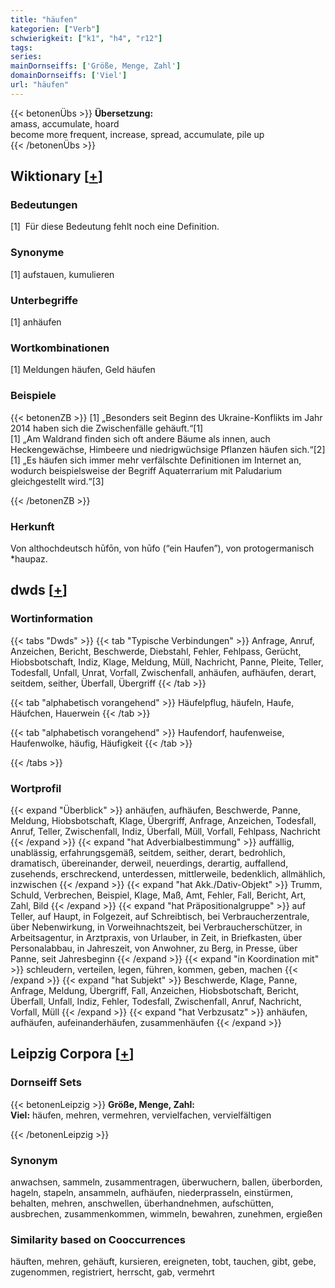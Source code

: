 ```yaml
---
title: "häufen"
kategorien: ["Verb"]
schwierigkeit: ["k1", "h4", "r12"]
tags:
series:
mainDornseiffs: ['Größe, Menge, Zahl']
domainDornseiffs: ['Viel']
url: "häufen"
---
```


{{< betonenÜbs >}}
**Übersetzung:**  
amass, accumulate, hoard  
become more frequent, increase, spread, accumulate, pile  up  
{{< /betonenÜbs >}}

## Wiktionary [[+](https://de.wiktionary.org/wiki/häufen)]

### Bedeutungen
[1]  Für diese Bedeutung fehlt noch eine Definition.  

### Synonyme
[1] aufstauen, kumulieren  

### Unterbegriffe
[1] anhäufen  

### Wortkombinationen
[1] Meldungen häufen, Geld häufen  

### Beispiele
{{< betonenZB >}}
[1] „Besonders seit Beginn des Ukraine-Konflikts im Jahr 2014 haben sich die Zwischenfälle gehäuft.“[1]  
[1] „Am Waldrand finden sich oft andere Bäume als innen, auch Heckengewächse, Himbeere und niedrigwüchsige Pflanzen häufen sich.“[2]  
[1] „Es häufen sich immer mehr verfälschte Definitionen im Internet an, wodurch beispielsweise der Begriff Aquaterrarium mit Paludarium gleichgestellt wird.“[3]  

{{< /betonenZB >}}
### Herkunft
Von althochdeutsch hūfōn, von hūfo ‎(“ein Haufen”), von protogermanisch *haupaz.  



## dwds [[+](https://www.dwds.de/wb/häufen)]

### Wortinformation
{{< tabs "Dwds" >}}
{{< tab "Typische Verbindungen" >}}
Anfrage, Anruf, Anzeichen, Bericht, Beschwerde, Diebstahl, Fehler, Fehlpass, Gerücht, Hiobsbotschaft, Indiz, Klage, Meldung, Müll, Nachricht, Panne, Pleite, Teller, Todesfall, Unfall, Unrat, Vorfall, Zwischenfall, anhäufen, aufhäufen, derart, seitdem, seither, Überfall, Übergriff
{{< /tab >}}

{{< tab "alphabetisch vorangehend" >}}
Häufelpflug, häufeln, Haufe, Häufchen, Hauerwein
{{< /tab >}}

{{< tab "alphabetisch vorangehend" >}}
Haufendorf, haufenweise, Haufenwolke, häufig, Häufigkeit
{{< /tab >}}

{{< /tabs >}}

### Wortprofil
{{< expand "Überblick" >}} anhäufen, aufhäufen, Beschwerde, Panne, Meldung, Hiobsbotschaft, Klage, Übergriff, Anfrage, Anzeichen, Todesfall, Anruf, Teller, Zwischenfall, Indiz, Überfall, Müll, Vorfall, Fehlpass, Nachricht {{< /expand >}}
{{< expand "hat Adverbialbestimmung" >}} auffällig, unablässig, erfahrungsgemäß, seitdem, seither, derart, bedrohlich, dramatisch, übereinander, derweil, neuerdings, derartig, auffallend, zusehends, erschreckend, unterdessen, mittlerweile, bedenklich, allmählich, inzwischen {{< /expand >}}
{{< expand "hat Akk./Dativ-Objekt" >}} Trumm, Schuld, Verbrechen, Beispiel, Klage, Maß, Amt, Fehler, Fall, Bericht, Art, Zahl, Bild {{< /expand >}}
{{< expand "hat Präpositionalgruppe" >}} auf Teller, auf Haupt, in Folgezeit, auf Schreibtisch, bei Verbraucherzentrale, über Nebenwirkung, in Vorweihnachtszeit, bei Verbraucherschützer, in Arbeitsagentur, in Arztpraxis, von Urlauber, in Zeit, in Briefkasten, über Personalabbau, in Jahreszeit, von Anwohner, zu Berg, in Presse, über Panne, seit Jahresbeginn {{< /expand >}}
{{< expand "in Koordination mit" >}} schleudern, verteilen, legen, führen, kommen, geben, machen {{< /expand >}}
{{< expand "hat Subjekt" >}} Beschwerde, Klage, Panne, Anfrage, Meldung, Übergriff, Fall, Anzeichen, Hiobsbotschaft, Bericht, Überfall, Unfall, Indiz, Fehler, Todesfall, Zwischenfall, Anruf, Nachricht, Vorfall, Müll {{< /expand >}}
{{< expand "hat Verbzusatz" >}} anhäufen, aufhäufen, aufeinanderhäufen, zusammenhäufen {{< /expand >}}

## Leipzig Corpora [[+](https://corpora.uni-leipzig.de/en/res?word=häufen&corpusId=deu_newscrawl-public_2018)]

### Dornseiff Sets
{{< betonenLeipzig >}}
**Größe, Menge, Zahl:**  
**Viel:** häufen, mehren, vermehren, vervielfachen, vervielfältigen  

{{< /betonenLeipzig >}}

### Synonym
anwachsen, sammeln, zusammentragen, überwuchern, ballen, überborden, hageln, stapeln, ansammeln, aufhäufen, niederprasseln, einstürmen, behalten, mehren, anschwellen, überhandnehmen, aufschütten, ausbrechen, zusammenkommen, wimmeln, bewahren, zunehmen, ergießen


### Similarity based on Cooccurrences
häuften, mehren, gehäuft, kursieren, ereigneten, tobt, tauchen, gibt, gebe, zugenommen, registriert, herrscht, gab, vermehrt

